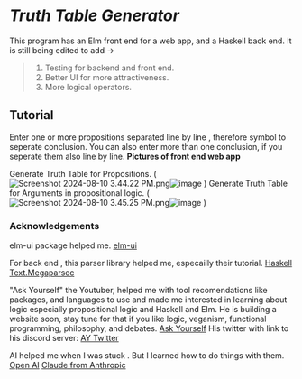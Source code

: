 # *Truth Table Generator* 
This program has an Elm front end for a web app, and a Haskell back end. 
It is still being edited to add ->
> 1. Testing for backend and front end. 
> 2. Better UI for more attractiveness. 
> 3. More logical operators. 
## Tutorial 
Enter one or more propositions separated line by line , therefore symbol to seperate conclusion. 
You can also enter more than one conclusion, if you seperate them also line by line. 
**Pictures of front end web app** 



Generate Truth Table for Propositions. 
(<img src="blob:chrome-untrusted://media-app/54550a30-e765-4a1f-a58f-63c081df6f54" alt="Screenshot 2024-08-10 3.44.22 PM.png"/>![image](https://github.com/user-attachments/assets/2ca59cac-d211-4e3a-93da-293578437c27)
)
Generate Truth Table for Arguments in propositional logic. 
(<img src="blob:chrome-untrusted://media-app/5e012a1c-90a0-4320-8949-255b8aa45da7" alt="Screenshot 2024-08-10 3.45.25 PM.png"/>![image](https://github.com/user-attachments/assets/675c4303-de10-46c2-9fe0-ef97282c0b86)
)
### Acknowledgements
elm-ui package helped me.
[elm-ui](https://package.elm-lang.org/packages/mdgriffith/elm-ui/latest/)

For back end , this parser library helped me, especailly their tutorial. 
[Haskell Text.Megaparsec](https://hackage.haskell.org/package/megaparsec)

"Ask Yourself" the Youtuber, helped me with tool recomendations like packages, and languages to use
and made me interested in learning about logic especially propositional logic 
and Haskell and Elm. He is building a website soon, stay tune for that if you like 
logic, veganism, functional programming, philosophy, and debates. 
[Ask Yourself](https://youtube.com/@askyourself?si=4yBpzSoCtESBdr9D) 
His twitter with link to his discord server: 
 [AY Twitter](https://x.com/askyourself92?s=21)

AI helped me when I was stuck . 
But I learned how to do things with them. 
[Open AI](https://openai.com/) 
[Claude from Anthropic](https://www.anthropic.com/)
